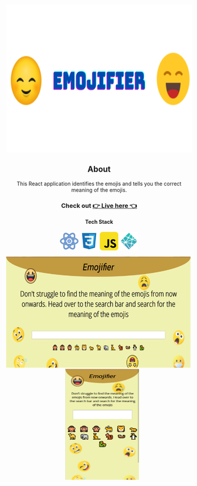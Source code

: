 <p align="center">
  <img src="public/img/emojifier-new-readme.png" width="600" height="400" />
</p>

<div align="center">

## About

<p> This React application identifies the emojis and tells you the correct meaning of the emojis.

### Check out [👉 Live here 👈](https://dcs-emojifier.netlify.app)

#### Tech Stack

<img src="public/img/react.svg" width="50" height="50" />
<img src="public/img/css.svg" width="50" height="50" />
<img src="public/img/javascript.svg" width="50" height="50" />
<img src="public/img/netlify.svg" width="50" height="50" />

<div>

<img src="public/img/emojifier-ss-desktop.png" width="500" height="300" />&nbsp; &nbsp; &nbsp;
<img src="public/img/emojifier-ss-mobile.png" width="200" height="300" />

</div>

</div>
